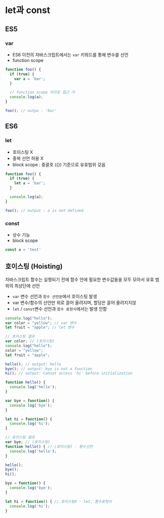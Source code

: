 # let과 const

## ES5

### var

* ES6 이전의 자바스크립트에서는 `var` 키워드를 통해 변수를 선언
* function scope

```javascript
function foo() {
  if (true) {
    var a = 'bar';
  }

  // function scope 이므로 접근 가
  console.log(a);
}

foo(); // outpu : 'bar'
```

## ES6

### let

* 호이스팅 X
* 중복 선언 허용 X
* block scope : 중괄호 \({}\) 기준으로 유효범위 갖음

```javascript
function foo() {
  if (true) {
    let a = 'bar';
  }

  console.log(a);
}

foo(); // output : a is not defined
```

### const

* 상수 기능
* block scope

```javascript
const a = 'test'
```

## 호이스팅 \(Hoisting\)

자바스크립트 함수는 실행되기 전에 함수 안에 필요한 변수값들을 모두 모아서 유효 범위의 최상단에 선언

* `var` 변수 선언과 `함수 선언문`에서 호이스팅 발생
* var 변수/함수의 선언만 위로 끌어 올려지며, 할당은 끌어 올려지지않
* `let` / `const`변수 선언과 `함수 표현식`에서는 발생 안함

```javascript
console.log("hello");
var color = "yellow"; // var 변수 
let fruit = "apple"; // let 변수

// 호이스팅 결과
var color; // (호이스팅)
console.log("hello");
color = "yellow";
let fruit = "apple";
```

```javascript
hello(); // output: hello
bye(); // output: bye is not a function
hi(); // output: Cannot access 'hi' before initialization

function hello() {
  console.log('hello');
}

var bye = function() {
  console.log('bye');
}

let hi = function() {
  console.log('hi');
}

// 호이스팅 결과
var bye; // (호이스팅)
function hello() { // (호이스팅) - 함수선언
  console.log('hello');
}

hello();
bye();
hi();

bye = function() {
  console.log('bye');
}

let hi = function() { // 호이스팅X - let, 함수표현식
  console.log('hi');
}
```

